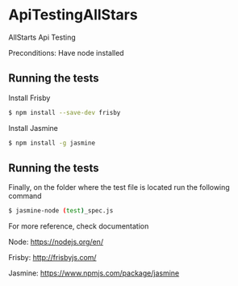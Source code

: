 # ApiTestingAllStars

AllStarts Api Testing

Preconditions: Have node installed

## Running the tests

Install Frisby
```bash
$ npm install --save-dev frisby
```

Install Jasmine

```bash
$ npm install -g jasmine
```

## Running the tests

Finally, on the folder where the test file is located run the following command

```bash
$ jasmine-node (test)_spec.js
```

For more reference, check documentation

Node:
https://nodejs.org/en/

Frisby:
http://frisbyjs.com/ 

Jasmine:
https://www.npmjs.com/package/jasmine
